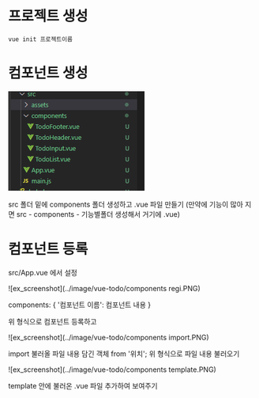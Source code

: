 # 프로젝트 생성
```vue
vue init 프로젝트이름
```

# 컴포넌트 생성
![ex_screenshot](../image/vue-todo/components.PNG)

src 폴더 밑에 components 폴더 생성하고 .vue 파일 만들기
(만약에 기능이 많아 지면 src - components - 기능별폴더 생성해서 거기에 .vue)




# 컴포넌트 등록


src/App.vue 에서 설정

![ex_screenshot](../image/vue-todo/components regi.PNG)

components: {
	'컴포넌트 이름': 컴포넌트 내용
}

위 형식으로 컴포넌트 등록하고 



![ex_screenshot](../image/vue-todo/components import.PNG)

import 불러올 파일 내용 담긴 객체 from '위치';
위 형식으로 파일 내용 불러오기



![ex_screenshot](../image/vue-todo/components template.PNG)

template 안에 불러온 .vue 파일 추가하여 보여주기



